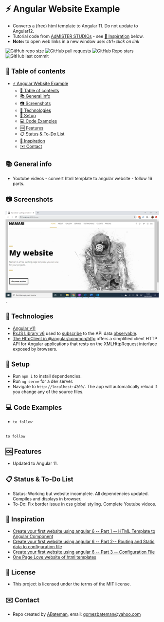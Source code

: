 # :zap: Angular Website Example

* Converts a (free) html template to Angular 11. Do not update to Angular12.
* Tutorial code from [AdMISTER STUDIOs](https://www.youtube.com/c/AdMISTERSTUDIOs/featured) - see [:clap: Inspiration](#clap-inspiration) below.
* **Note:** to open web links in a new window use: _ctrl+click on link_

![GitHub repo size](https://img.shields.io/github/repo-size/AndrewJBateman/angular-website-example?style=plastic)
![GitHub pull requests](https://img.shields.io/github/issues-pr/AndrewJBateman/angular-website-example?style=plastic)
![GitHub Repo stars](https://img.shields.io/github/stars/AndrewJBateman/angular-website-example?style=plastic)
![GitHub last commit](https://img.shields.io/github/last-commit/AndrewJBateman/angular-website-example?style=plastic)

## :page_facing_up: Table of contents

* [:zap: Angular Website Example](#zap-angular-website-example)
  * [:page_facing_up: Table of contents](#page_facing_up-table-of-contents)
  * [:books: General info](#books-general-info)
  * [:camera: Screenshots](#camera-screenshots)
  * [:signal_strength: Technologies](#signal_strength-technologies)
  * [:floppy_disk: Setup](#floppy_disk-setup)
  * [:computer: Code Examples](#computer-code-examples)
  * [:cool: Features](#cool-features)
  * [:clipboard: Status & To-Do List](#clipboard-status--to-do-list)
  * [:clap: Inspiration](#clap-inspiration)
  * [:envelope: Contact](#envelope-contact)

## :books: General info

* Youtube videos - convert html template to angular website - follow 16 parts.

## :camera: Screenshots

![Example screenshot](./img/home.png).

## :signal_strength: Technologies

* [Angular v11](https://angular.io/)
* [RxJS Library v6](https://angular.io/guide/rx-library) used to [subscribe](http://reactivex.io/documentation/operators/subscribe.html) to the API data [observable](http://reactivex.io/documentation/observable.html).
* [The HttpClient in @angular/common/http](https://angular.io/guide/http) offers a simplified client HTTP API for Angular applications that rests on the XMLHttpRequest interface exposed by browsers.

## :floppy_disk: Setup

* Run `npm i` to install dependencies.
* Run `ng serve` for a dev server.
* Navigate to `http://localhost:4200/`. The app will automatically reload if you change any of the source files.

## :computer: Code Examples

* `to follow`

```typescript

to follow

```

## :cool: Features

* Updated to Angular 11.

## :clipboard: Status & To-Do List

* Status: Working but website incomplete. All dependencies updated. Compiles and displays in browser.
* To-Do: Fix border issue in css global styling. Complete Youtube videos.

## :clap: Inspiration

* [Create your first website using angular 6 -- Part 1 -- HTML Template to Angular Component](https://www.youtube.com/watch?v=LYmJOdCuXrs&list=UUcfCHgDDBw65jdnd9DTKwgg&index=19)
* [Create your first website using angular 6 -- Part 2-- Routing and Static data to configuration file](https://www.youtube.com/watch?v=JAb0vvr6foU)
* [Create your first website using angular 6 -- Part 3 -- Configuration File](https://www.youtube.com/watch?v=qBjn8TrXyPY)
* [One Page Love website of html templates](https://onepagelove.com/namari)

## :file_folder: License

* This project is licensed under the terms of the MIT license.

## :envelope: Contact

* Repo created by [ABateman](https://github.com/AndrewJBateman), email: gomezbateman@yahoo.com
